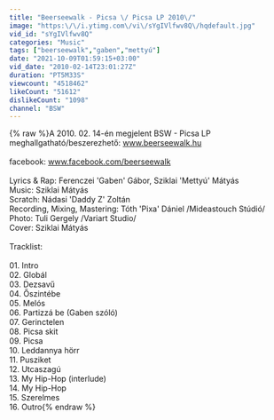 ```yaml
---
title: "Beerseewalk - Picsa \/ Picsa LP 2010\/"
image: "https:\/\/i.ytimg.com\/vi\/sYgIVlfwv8Q\/hqdefault.jpg"
vid_id: "sYgIVlfwv8Q"
categories: "Music"
tags: ["beerseewalk","gaben","mettyú"]
date: "2021-10-09T01:59:15+03:00"
vid_date: "2010-02-14T23:01:27Z"
duration: "PT5M33S"
viewcount: "4518462"
likeCount: "51612"
dislikeCount: "1098"
channel: "BSW"
---
```

{% raw %}A 2010. 02. 14-én megjelent BSW - Picsa LP meghallgatható/beszerezhető: www.beerseewalk.hu<br /><br />facebook: www.facebook.com/beerseewalk<br /><br />Lyrics &amp; Rap: Ferenczei 'Gaben' Gábor, Sziklai 'Mettyú' Mátyás<br />Music: Sziklai Mátyás<br />Scratch: Nádasi 'Daddy Z' Zoltán<br />Recording, Mixing, Mastering: Tóth 'Pixa' Dániel /Mideastouch Stúdió/<br />Photo: Tuli Gergely /Variart Studio/<br />Cover: Sziklai Mátyás<br /><br />Tracklist:<br /><br />01. Intro  <br />02. Globál  <br />03. Dezsavű  <br />04. Őszintébe  <br />05. Melós  <br />06. Partizzá be (Gaben szóló)  <br />07. Gerinctelen  <br />08. Picsa skit  <br />09. Picsa  <br />10. Leddannya hörr  <br />11. Pusziket  <br />12. Utcaszagú  <br />13. My Hip-Hop (interlude)  <br />14. My Hip-Hop  <br />15. Szerelmes  <br />16. Outro{% endraw %}
